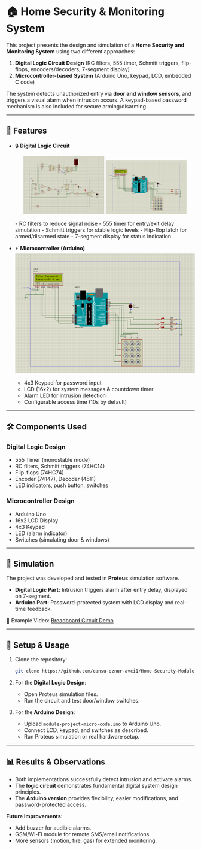 # 🏠 Home Security & Monitoring System

This project presents the design and simulation of a **Home Security and Monitoring System** using two different approaches:  

1. **Digital Logic Circuit Design** (RC filters, 555 timer, Schmitt triggers, flip-flops, encoders/decoders, 7-segment display)  
2. **Microcontroller-based System** (Arduino Uno, keypad, LCD, embedded C code)  

The system detects unauthorized entry via **door and window sensors**, and triggers a visual alarm when intrusion occurs. A keypad-based password mechanism is also included for secure arming/disarming.

---

## 📌 Features

- 🔒 **Digital Logic Circuit**
   <p align="center">
  <img src="Images/Digital_Circuit.png" alt="Digital Circuit" width="45%"/>
  <img src="Images/Arduino_Simulation.png" alt="Arduino Simulation" width="45%"/>
   </p>
  - RC filters to reduce signal noise  
  - 555 timer for entry/exit delay simulation  
  - Schmitt triggers for stable logic levels  
  - Flip-flop latch for armed/disarmed state  
  - 7-segment display for status indication  

- ⚡ **Microcontroller (Arduino)**
   ![Arduino Simulation](Images/Arduino_Simulation.png)
  - 4x3 Keypad for password input  
  - LCD (16x2) for system messages & countdown timer  
  - Alarm LED for intrusion detection  
  - Configurable access time (10s by default)  

---

## 🛠️ Components Used

### Digital Logic Design
- 555 Timer (monostable mode)  
- RC filters, Schmitt triggers (74HC14)  
- Flip-flops (74HC74)  
- Encoder (74147), Decoder (4511)  
- LED indicators, push button, switches  

### Microcontroller Design
- Arduino Uno  
- 16x2 LCD Display  
- 4x3 Keypad  
- LED (alarm indicator)  
- Switches (simulating door & windows)  

---

## 🚀 Simulation

The project was developed and tested in **Proteus** simulation software.  

- **Digital Logic Part:** Intrusion triggers alarm after entry delay, displayed on 7-segment.  
- **Arduino Part:** Password-protected system with LCD display and real-time feedback.  

🔗 Example Video: [Breadboard Circuit Demo](https://www.youtube.com/embed/KFViYoGXsv4?feature=oembed)  

---

## 🔧 Setup & Usage

1. Clone the repository:
   ```bash
   git clone https://github.com/cansu-oznur-avci1/Home-Security-Module-Project.git
   ```

2. For the **Digital Logic Design**:  
   - Open Proteus simulation files.  
   - Run the circuit and test door/window switches.  

3. For the **Arduino Design**:  
   - Upload `module-project-micro-code.ino` to Arduino Uno.  
   - Connect LCD, keypad, and switches as described.  
   - Run Proteus simulation or real hardware setup.  

---

## 📊 Results & Observations

- Both implementations successfully detect intrusion and activate alarms.  
- The **logic circuit** demonstrates fundamental digital system design principles.  
- The **Arduino version** provides flexibility, easier modifications, and password-protected access.  

**Future Improvements:**
- Add buzzer for audible alarms.  
- GSM/Wi-Fi module for remote SMS/email notifications.  
- More sensors (motion, fire, gas) for extended monitoring.  
